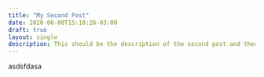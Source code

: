 ```yaml
---
title: "My Second Post"
date: 2020-06-08T15:10:26-03:00
draft: true
layout: single
description: This should be the description of the second post and there is some data about
---
```


asdsfdasa